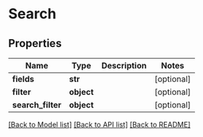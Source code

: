# Search

## Properties
Name | Type | Description | Notes
------------ | ------------- | ------------- | -------------
**fields** | **str** |  | [optional] 
**filter** | **object** |  | [optional] 
**search_filter** | **object** |  | [optional] 

[[Back to Model list]](../README.md#documentation-for-models) [[Back to API list]](../README.md#documentation-for-api-endpoints) [[Back to README]](../README.md)



